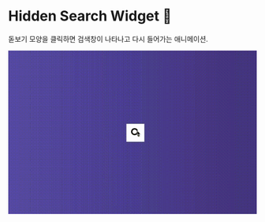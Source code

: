 # Hidden Search Widget 🔎

돋보기 모양을 클릭하면 검색창이 나타나고 다시 들어가는 애니메이션.

![hidden search widget gif](https://github.com/lyj-ooz/ui-practice/blob/master/hidden%20search%20widget/action.gif)
